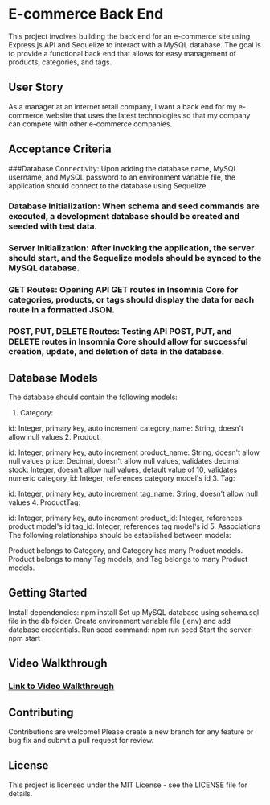 # E-commerce Back End
This project involves building the back end for an e-commerce site using Express.js API and Sequelize to interact with a MySQL database. The goal is to provide a functional back end that allows for easy management of products, categories, and tags.

## User Story
As a manager at an internet retail company, I want a back end for my e-commerce website that uses the latest technologies so that my company can compete with other e-commerce companies.

## Acceptance Criteria
###Database Connectivity: Upon adding the database name, MySQL username, and MySQL password to an environment variable file, the application should connect to the database using Sequelize.

### Database Initialization: When schema and seed commands are executed, a development database should be created and seeded with test data.

### Server Initialization: After invoking the application, the server should start, and the Sequelize models should be synced to the MySQL database.

### GET Routes: Opening API GET routes in Insomnia Core for categories, products, or tags should display the data for each route in a formatted JSON.

### POST, PUT, DELETE Routes: Testing API POST, PUT, and DELETE routes in Insomnia Core should allow for successful creation, update, and deletion of data in the database.

## Database Models
The database should contain the following models:

1. Category:

id: Integer, primary key, auto increment
category_name: String, doesn't allow null values
2. Product:

id: Integer, primary key, auto increment
product_name: String, doesn't allow null values
price: Decimal, doesn't allow null values, validates decimal
stock: Integer, doesn't allow null values, default value of 10, validates numeric
category_id: Integer, references category model's id
3. Tag:

id: Integer, primary key, auto increment
tag_name: String, doesn't allow null values
4. ProductTag:

id: Integer, primary key, auto increment
product_id: Integer, references product model's id
tag_id: Integer, references tag model's id
5. Associations
The following relationships should be established between models:

Product belongs to Category, and Category has many Product models.
Product belongs to many Tag models, and Tag belongs to many Product models.

## Getting Started
Install dependencies: npm install
Set up MySQL database using schema.sql file in the db folder.
Create environment variable file (.env) and add database credentials.
Run seed command: npm run seed
Start the server: npm start

## Video Walkthrough

### [Link to Video Walkthrough](https://drive.google.com/file/d/1mJzhkcN6Oqn2rtuRPzCISc25GUK0Tzs9/view)

## Contributing
Contributions are welcome! Please create a new branch for any feature or bug fix and submit a pull request for review.

## License
This project is licensed under the MIT License - see the LICENSE file for details.
